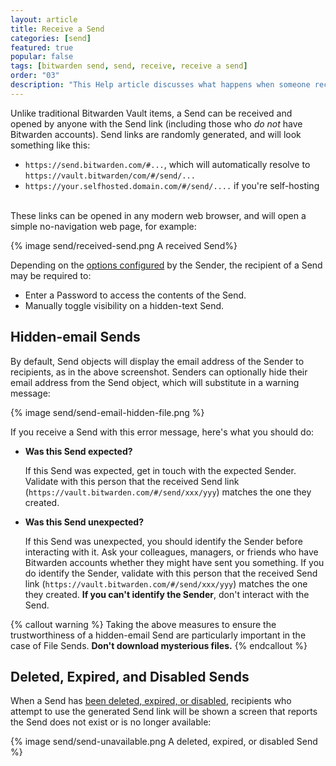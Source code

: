 ```yaml
---
layout: article
title: Receive a Send
categories: [send]
featured: true
popular: false
tags: [bitwarden send, send, receive, receive a send]
order: "03"
description: "This Help article discusses what happens when someone receives a Bitwarden Send - an encrypted transmission originating from the Bitwarden password manager."
---
```


Unlike traditional Bitwarden Vault items, a Send can be received and opened by anyone with the Send link (including those who *do not* have Bitwarden accounts). Send links are randomly generated, and will look something like this:

- `https://send.bitwarden.com/#...`, which will automatically resolve to `https://vault.bitwarden/com/#/send/...`
- `https://your.selfhosted.domain.com/#/send/....` if you're self-hosting

<br>
These links can be opened in any modern web browser, and will open a simple no-navigation web page, for example:

{% image send/received-send.png A received Send%}

Depending on the [options configured]({{site.baseurl}}/article/create-send/) by the Sender, the recipient of a Send may be required to:

- Enter a Password to access the contents of the Send.
- Manually toggle visibility on a hidden-text Send.

## Hidden-email Sends

By default, Send objects will display the email address of the Sender to recipients, as in the above screenshot. Senders can optionally hide their email address from the Send object, which will substitute in a warning message:

{% image send/send-email-hidden-file.png %}

If you receive a Send with this error message, here's what you should do:

- **Was this Send expected?**

   If this Send was expected, get in touch with the expected Sender. Validate with this person that the received Send link (`https://vault.bitwarden.com/#/send/xxx/yyy`) matches the one they created.
- **Was this Send unexpected?**

   If this Send was unexpected, you should identify the Sender before interacting with it. Ask your colleagues, managers, or friends who have Bitwarden accounts whether they might have sent you something. If you do identify the Sender, validate with this person that the received Send link (`https://vault.bitwarden.com/#/send/xxx/yyy`) matches the one they created. **If you can't identify the Sender**, don't interact with the Send.

{% callout warning %}
Taking the above measures to ensure the trustworthiness of a hidden-email Send are particularly important in the case of File Sends. **Don't download mysterious files.**
{% endcallout %}

## Deleted, Expired, and Disabled Sends

When a Send has [been deleted, expired, or disabled]({{site.baseurl}}/article/send-lifespan/), recipients who attempt to use the generated Send link will be shown a screen that reports the Send does not exist or is no longer available:

{% image send/send-unavailable.png A deleted, expired, or disabled Send %}
